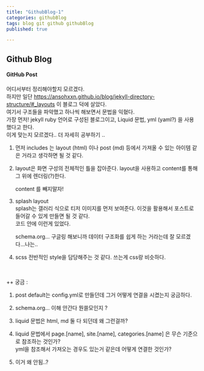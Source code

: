 ```yaml
---
title: "GithubBlog-1"
categories: githubBlog
tags: blog git github githubBlog
published: true

---
```


## Github Blog


#### GitHub Post

어디서부터 정리해야할지 모르겠다.<br>
하지만 일단 https://ansohxxn.github.io/blog/jekyll-directory-structure/#_layouts 이 블로그 덕에 살았다.<br>
여기서 구조들을 파악했고 하나씩 해보면서 문법을 익혔다. <br>
가장 먼저! jekyll ruby 언어로 구성된 블로그이고, Liquid 문법, yml (yaml?) 을 사용했다고 한다. <br>
이게 맞는지 모르겠다.. 더 자세히 공부하기 .. <br>

1. 먼저 includes 는 layout (html) 이나 post (md) 등에서 가져올 수 있는 아이템 같은 거라고 생각하면 될 것 같다. 

2. layout은 화면 구성의 전체적인 틀을 잡아준다. layout을 사용하고 content를 통해 그 위에 렌더링(?)한다.

	content 를 빼지말자!

3. splash layout <br>
	splash는 갤러리 식으로 티저 이미지를 먼저 보여준다. 이것을 활용해서 포스트로 들어갈 수 있게 만들면 될 것 같다. <br>
	코드 안에 이런게 있었다. <br>
	<article class="splash" itemscope itemtype="https://schema.org/CreativeWork">

	schema.org... 구글링 해보니까 데이터 구조화를 쉽게 하는 거라는데 잘 모르겠다...나는..  <br>

4. scss
전반적인 style을 담당해주는 것 같다. 쓰는게 css랑 비슷하다. <br>

<br>

++ 궁금 : <br>
1. post default는 config.yml로 만들던데 그거 어떻게 연결을 시켰는지 궁금하다.<br>
2. schema.org... 이해 안간다 뭔쓸모인지 ? <br>
3. liquid 문법은 html, md 둘 다 되던데 왜 그런걸까?<br>
4. liquid 문법에서 page.[name], site.[name], categories.[name] 은 무슨 기준으로 참조하는 것인가? <br>
	yml을 참조해서 가져오는 경우도 있는거 같은데 어떻게 연결한 것인가? <br>

5. 이거 왜 안됨..? 

